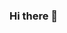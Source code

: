 ### Hi there 👋

<!--
**MikraniAhsan/MikraniAhsan** is a ✨ _special_ ✨ repository because its `README.md` (this file) appears on your GitHub profile.

Here are some ideas to get you started:

- 🌱 I’m currently learning Java, javascript
- 👯 I’m looking to collaborate on project related to C++
- 🤔 I’m looking for help with Java
- 💬 Ask me about C and C++
- ⚡ Fun fact: Geek👤
-->
